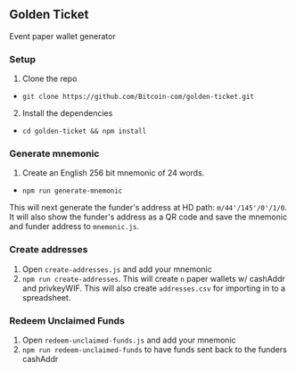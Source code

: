 ## Golden Ticket

Event paper wallet generator

### Setup

1. Clone the repo

- `git clone https://github.com/Bitcoin-com/golden-ticket.git`

2. Install the dependencies

- `cd golden-ticket && npm install`

### Generate mnemonic

1. Create an English 256 bit mnemonic of 24 words.

- `npm run generate-mnemonic`

This will next generate the funder's address at HD path: `m/44'/145'/0'/1/0`. It will also show the funder's address as a QR code and save the mnemonic and funder address to `mnemonic.js`.

### Create addresses

1. Open `create-addresses.js` and add your mnemonic
2. `npm run create-addresses`. This will create `n` paper wallets w/ cashAddr and privkeyWIF. This will also create `addresses.csv` for importing in to a spreadsheet.

### Redeem Unclaimed Funds

1. Open `redeem-unclaimed-funds.js` and add your mnemonic
2. `npm run redeem-unclaimed-funds` to have funds sent back to the funders cashAddr
